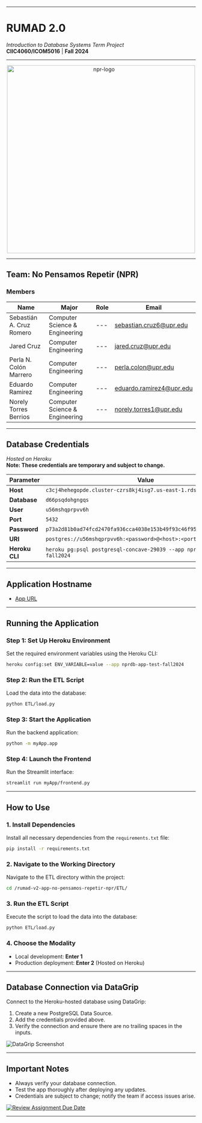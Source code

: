 
---

# **RUMAD 2.0**  
*Introduction to Database Systems Term Project*  
**CIIC4060/ICOM5016** | **Fall 2024**

---

<div align="center">
  <img alt="npr-logo" src="https://github.com/user-attachments/assets/5d64f86e-00eb-47bc-b46b-af8a139ba595" width="500">
</div>

---

## **Team: No Pensamos Repetir (NPR)**  

### **Members**
| Name                      | Major                         | Role  | Email                              |
|---------------------------|-------------------------------|-------|------------------------------------|
| Sebastián A. Cruz Romero  | Computer Science & Engineering | ---   | sebastian.cruz6@upr.edu           |
| Jared Cruz                | Computer Engineering           | ---   | jared.cruz@upr.edu                |
| Perla N. Colón Marrero    | Computer Engineering           | ---   | perla.colon@upr.edu               |
| Eduardo Ramirez           | Computer Engineering           | ---   | eduardo.ramirez4@upr.edu          |
| Norely Torres Berrios     | Computer Science & Engineering | ---   | norely.torres1@upr.edu            |

---

## **Database Credentials**
*Hosted on Heroku*  
**Note: These credentials are temporary and subject to change.**

| Parameter     | Value                                                                                          |
|---------------|------------------------------------------------------------------------------------------------|
| **Host**      | `c3cj4hehegopde.cluster-czrs8kj4isg7.us-east-1.rds.amazonaws.com`                             |
| **Database**  | `d66psqdohgngqs`                                                                               |
| **User**      | `u56mshqprpvv6h`                                                                               |
| **Port**      | `5432`                                                                                        |
| **Password**  | `p73a2d81b0ad74fcd2470fa936cca4038e153b49f93c46f9583300e9ed4e50bd8`                            |
| **URI**       | `postgres://u56mshqprpvv6h:<password>@<host>:<port>/<database>`                               |
| **Heroku CLI**| `heroku pg:psql postgresql-concave-29039 --app nprdb-app-test-fall2024`                        |

---

## **Application Hostname**
- [App URL](https://nprdb-app-test-fall2024-5e22b455dcd3.herokuapp.com/)

---

## **Running the Application**

### **Step 1: Set Up Heroku Environment**
Set the required environment variables using the Heroku CLI:

```bash
heroku config:set ENV_VARIABLE=value --app nprdb-app-test-fall2024
```

### **Step 2: Run the ETL Script**
Load the data into the database:

```bash
python ETL/load.py
```

### **Step 3: Start the Application**
Run the backend application:

```bash
python -m myApp.app
```

### **Step 4: Launch the Frontend**
Run the Streamlit interface:

```bash
streamlit run myApp/frontend.py
```

---

## **How to Use**

### **1. Install Dependencies**
Install all necessary dependencies from the `requirements.txt` file:

```bash
pip install -r requirements.txt
```

### **2. Navigate to the Working Directory**
Navigate to the ETL directory within the project:

```bash
cd /rumad-v2-app-no-pensamos-repetir-npr/ETL/
```

### **3. Run the ETL Script**
Execute the script to load the data into the database:

```bash
python ETL/load.py
```

### **4. Choose the Modality**
- Local development: **Enter 1**  
- Production deployment: **Enter 2** (Hosted on Heroku)

---

## **Database Connection via DataGrip**
Connect to the Heroku-hosted database using DataGrip:

1. Create a new PostgreSQL Data Source.  
2. Add the credentials provided above.  
3. Verify the connection and ensure there are no trailing spaces in the inputs.

![DataGrip Screenshot](https://github.com/user-attachments/assets/746f092b-7e23-42d8-b2f0-8d335098a861)

---

## **Important Notes**
- Always verify your database connection.  
- Test the app thoroughly after deploying any updates.  
- Credentials are subject to change; notify the team if access issues arise.

[![Review Assignment Due Date](https://classroom.github.com/assets/deadline-readme-button-22041afd0340ce965d47ae6ef1cefeee28c7c493a6346c4f15d667ab976d596c.svg)](https://classroom.github.com/a/jqhbANi7)

---